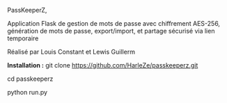 PassKeeperZ,

Application Flask de gestion de mots de passe avec chiffrement AES-256, génération de mots de passe, export/import, et partage sécurisé via lien temporaire

Réalisé par Louis Constant et Lewis Guillerm

**Installation :**
git clone https://github.com/HarleZe/passkeeperz.git

cd passkeeperz

python run.py
